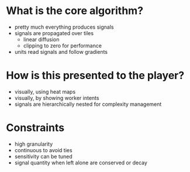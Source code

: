 # What is the core algorithm?

- pretty much everything produces signals
- signals are propagated over tiles
  - linear diffusion
  - clipping to zero for performance
- units read signals and follow gradients

# How is this presented to the player?
- visually, using heat maps
- visually, by showing worker intents
- signals are hierarchically nested for complexity management

# Constraints
- high granularity
- continuous to avoid ties
- sensitivity can be tuned
- signal quantity when left alone are conserved or decay